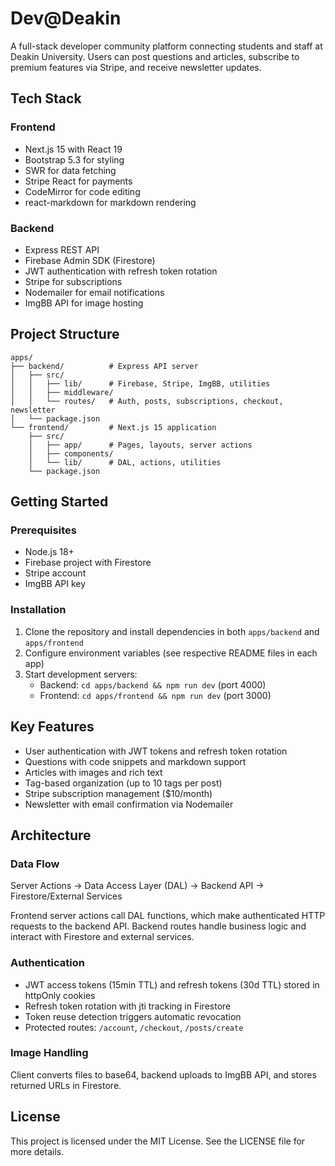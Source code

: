 # Dev@Deakin

A full-stack developer community platform connecting students and staff at Deakin University. Users can post questions and articles, subscribe to premium features via Stripe, and receive newsletter updates.

## Tech Stack

### Frontend
- Next.js 15 with React 19
- Bootstrap 5.3 for styling
- SWR for data fetching
- Stripe React for payments
- CodeMirror for code editing
- react-markdown for markdown rendering

### Backend
- Express REST API
- Firebase Admin SDK (Firestore)
- JWT authentication with refresh token rotation
- Stripe for subscriptions
- Nodemailer for email notifications
- ImgBB API for image hosting

## Project Structure

```
apps/
├── backend/          # Express API server
│   ├── src/
│   │   ├── lib/      # Firebase, Stripe, ImgBB, utilities
│   │   ├── middleware/
│   │   └── routes/   # Auth, posts, subscriptions, checkout, newsletter
│   └── package.json
└── frontend/         # Next.js 15 application
    ├── src/
    │   ├── app/      # Pages, layouts, server actions
    │   ├── components/
    │   └── lib/      # DAL, actions, utilities
    └── package.json
```

## Getting Started

### Prerequisites
- Node.js 18+
- Firebase project with Firestore
- Stripe account
- ImgBB API key

### Installation

1. Clone the repository and install dependencies in both `apps/backend` and `apps/frontend`
2. Configure environment variables (see respective README files in each app)
3. Start development servers:
   - Backend: `cd apps/backend && npm run dev` (port 4000)
   - Frontend: `cd apps/frontend && npm run dev` (port 3000)

## Key Features

- User authentication with JWT tokens and refresh token rotation
- Questions with code snippets and markdown support
- Articles with images and rich text
- Tag-based organization (up to 10 tags per post)
- Stripe subscription management ($10/month)
- Newsletter with email confirmation via Nodemailer

## Architecture

### Data Flow
Server Actions → Data Access Layer (DAL) → Backend API → Firestore/External Services

Frontend server actions call DAL functions, which make authenticated HTTP requests to the backend API. Backend routes handle business logic and interact with Firestore and external services.

### Authentication
- JWT access tokens (15min TTL) and refresh tokens (30d TTL) stored in httpOnly cookies
- Refresh token rotation with jti tracking in Firestore
- Token reuse detection triggers automatic revocation
- Protected routes: `/account`, `/checkout`, `/posts/create`

### Image Handling
Client converts files to base64, backend uploads to ImgBB API, and stores returned URLs in Firestore.

## License

This project is licensed under the MIT License. See the LICENSE file for more details.